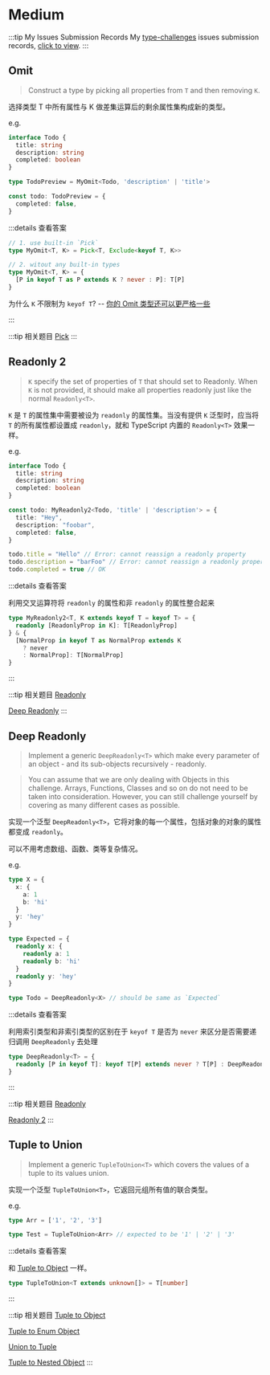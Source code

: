 # Medium

:::tip My Issues Submission Records
My [type-challenges](https://github.com/type-challenges/type-challenges) issues submission records, [click to view](https://github.com/type-challenges/type-challenges/issues?q=is%3Aissue+author%3APlasticine-Yang+is%3Aclosed).
:::

## Omit <Badge type="info" text="built-in" />

> Construct a type by picking all properties from `T` and then removing `K`.

选择类型 T 中所有属性与 K 做差集运算后的剩余属性集构成新的类型。

e.g.

```TypeScript
interface Todo {
  title: string
  description: string
  completed: boolean
}

type TodoPreview = MyOmit<Todo, 'description' | 'title'>

const todo: TodoPreview = {
  completed: false,
}
```

:::details 查看答案

```TypeScript
// 1. use built-in `Pick`
type MyOmit<T, K> = Pick<T, Exclude<keyof T, K>>

// 2. witout any built-in types
type MyOmit<T, K> = {
  [P in keyof T as P extends K ? never : P]: T[P]
}
```

为什么 `K` 不限制为 `keyof T`? -- [你的 Omit 类型还可以更严格一些](https://juejin.cn/post/7068947450714652709)

:::

:::tip 相关题目
[Pick](/type-challenges/easy#pick) <Badge type="tip" text="easy" />
:::

## Readonly 2

> `K` specify the set of properties of `T` that should set to Readonly. When `K` is not provided, it should make all properties readonly just like the normal `Readonly<T>`.

`K` 是 `T` 的属性集中需要被设为 `readonly` 的属性集。当没有提供 `K` 泛型时，应当将 `T` 的所有属性都设置成 `readonly`，就和 TypeScript 内置的 `Readonly<T>` 效果一样。

e.g.

```TypeScript
interface Todo {
  title: string
  description: string
  completed: boolean
}

const todo: MyReadonly2<Todo, 'title' | 'description'> = {
  title: "Hey",
  description: "foobar",
  completed: false,
}

todo.title = "Hello" // Error: cannot reassign a readonly property
todo.description = "barFoo" // Error: cannot reassign a readonly property
todo.completed = true // OK
```

:::details 查看答案

利用交叉运算符将 `readonly` 的属性和非 `readonly` 的属性整合起来

```TypeScript
type MyReadonly2<T, K extends keyof T = keyof T> = {
  readonly [ReadonlyProp in K]: T[ReadonlyProp]
} & {
  [NormalProp in keyof T as NormalProp extends K
    ? never
    : NormalProp]: T[NormalProp]
}
```

:::

:::tip 相关题目
[Readonly](/type-challenges/easy#readonly) <Badge type="tip" text="easy" />

[Deep Readonly](/type-challenges/medium#deep-readonly) <Badge type="warning" text="medium" />
:::

## Deep Readonly

> Implement a generic `DeepReadonly<T>` which make every parameter of an object - and its sub-objects recursively - readonly.

> You can assume that we are only dealing with Objects in this challenge. Arrays, Functions, Classes and so on do not need to be taken into consideration. However, you can still challenge yourself by covering as many different cases as possible.

实现一个泛型 `DeepReadonly<T>`，它将对象的每一个属性，包括对象的对象的属性都变成 `readonly`。

可以不用考虑数组、函数、类等复杂情况。

e.g.

```TypeScript
type X = {
  x: {
    a: 1
    b: 'hi'
  }
  y: 'hey'
}

type Expected = {
  readonly x: {
    readonly a: 1
    readonly b: 'hi'
  }
  readonly y: 'hey'
}

type Todo = DeepReadonly<X> // should be same as `Expected`
```

:::details 查看答案

利用索引类型和非索引类型的区别在于 `keyof T` 是否为 `never` 来区分是否需要递归调用 `DeepReadonly` 去处理

```TypeScript
type DeepReadonly<T> = {
  readonly [P in keyof T]: keyof T[P] extends never ? T[P] : DeepReadonly<T[P]>
}
```

:::

:::tip 相关题目
[Readonly](/type-challenges/easy#readonly) <Badge type="tip" text="easy" />

[Readonly 2](/type-challenges/medium#readonly-2) <Badge type="warning" text="medium" />
:::

## Tuple to Union

> Implement a generic `TupleToUnion<T>` which covers the values of a tuple to its values union.

实现一个泛型 `TupleToUnion<T>`，它返回元组所有值的联合类型。

e.g.

```TypeScript
type Arr = ['1', '2', '3']

type Test = TupleToUnion<Arr> // expected to be '1' | '2' | '3'
```

:::details 查看答案

和 [Tuple to Object](/type-challenges/easy#tuple-to-object) 一样。

```TypeScript
type TupleToUnion<T extends unknown[]> = T[number]
```

:::

:::tip 相关题目
[Tuple to Object](/type-challenges/easy#tuple-to-object) <Badge type="tip" text="easy" />

[Tuple to Enum Object](/type-challenges/hard#tuple-to-enum-object) <Badge type="danger" text="hard" />

[Union to Tuple](/type-challenges/hard#union-to-tuple) <Badge type="danger" text="hard" />

[Tuple to Nested Object](/type-challenges/medium#tuple-to-nested-object) <Badge type="warning" text="medium" />
:::
